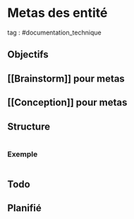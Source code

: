 # Metas des entité
tag : #documentation_technique 

## Objectifs


## [[Brainstorm]] pour metas


## [[Conception]] pour metas


## Structure

```javascript

```

### Exemple

```javascript

```


## Todo


## Planifié
